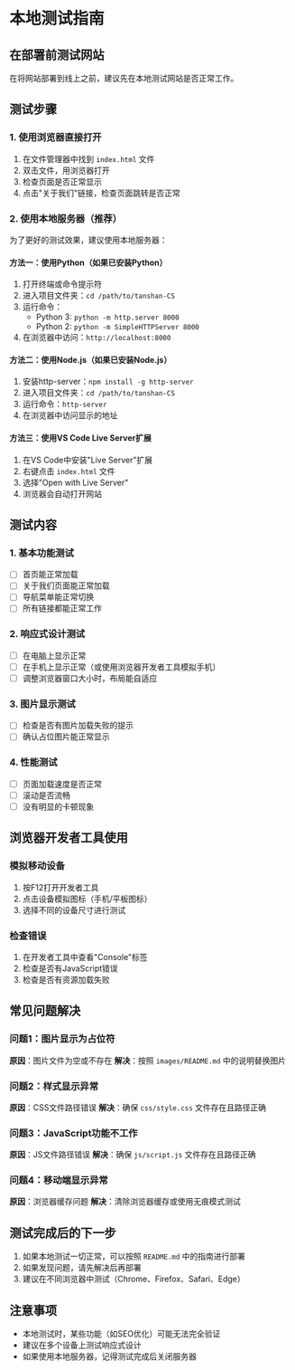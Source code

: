 # 本地测试指南

## 在部署前测试网站

在将网站部署到线上之前，建议先在本地测试网站是否正常工作。

## 测试步骤

### 1. 使用浏览器直接打开
1. 在文件管理器中找到 `index.html` 文件
2. 双击文件，用浏览器打开
3. 检查页面是否正常显示
4. 点击"关于我们"链接，检查页面跳转是否正常

### 2. 使用本地服务器（推荐）
为了更好的测试效果，建议使用本地服务器：

#### 方法一：使用Python（如果已安装Python）
1. 打开终端或命令提示符
2. 进入项目文件夹：`cd /path/to/tanshan-CS`
3. 运行命令：
   - Python 3: `python -m http.server 8000`
   - Python 2: `python -m SimpleHTTPServer 8000`
4. 在浏览器中访问：`http://localhost:8000`

#### 方法二：使用Node.js（如果已安装Node.js）
1. 安装http-server：`npm install -g http-server`
2. 进入项目文件夹：`cd /path/to/tanshan-CS`
3. 运行命令：`http-server`
4. 在浏览器中访问显示的地址

#### 方法三：使用VS Code Live Server扩展
1. 在VS Code中安装"Live Server"扩展
2. 右键点击 `index.html` 文件
3. 选择"Open with Live Server"
4. 浏览器会自动打开网站

## 测试内容

### 1. 基本功能测试
- [ ] 首页能正常加载
- [ ] 关于我们页面能正常加载
- [ ] 导航菜单能正常切换
- [ ] 所有链接都能正常工作

### 2. 响应式设计测试
- [ ] 在电脑上显示正常
- [ ] 在手机上显示正常（或使用浏览器开发者工具模拟手机）
- [ ] 调整浏览器窗口大小时，布局能自适应

### 3. 图片显示测试
- [ ] 检查是否有图片加载失败的提示
- [ ] 确认占位图片能正常显示

### 4. 性能测试
- [ ] 页面加载速度是否正常
- [ ] 滚动是否流畅
- [ ] 没有明显的卡顿现象

## 浏览器开发者工具使用

### 模拟移动设备
1. 按F12打开开发者工具
2. 点击设备模拟图标（手机/平板图标）
3. 选择不同的设备尺寸进行测试

### 检查错误
1. 在开发者工具中查看"Console"标签
2. 检查是否有JavaScript错误
3. 检查是否有资源加载失败

## 常见问题解决

### 问题1：图片显示为占位符
**原因**：图片文件为空或不存在
**解决**：按照 `images/README.md` 中的说明替换图片

### 问题2：样式显示异常
**原因**：CSS文件路径错误
**解决**：确保 `css/style.css` 文件存在且路径正确

### 问题3：JavaScript功能不工作
**原因**：JS文件路径错误
**解决**：确保 `js/script.js` 文件存在且路径正确

### 问题4：移动端显示异常
**原因**：浏览器缓存问题
**解决**：清除浏览器缓存或使用无痕模式测试

## 测试完成后的下一步

1. 如果本地测试一切正常，可以按照 `README.md` 中的指南进行部署
2. 如果发现问题，请先解决后再部署
3. 建议在不同浏览器中测试（Chrome、Firefox、Safari、Edge）

## 注意事项

- 本地测试时，某些功能（如SEO优化）可能无法完全验证
- 建议在多个设备上测试响应式设计
- 如果使用本地服务器，记得测试完成后关闭服务器 